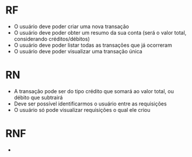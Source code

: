 # RF
- O usuário deve poder criar uma nova transação
- O usuário deve poder obter um resumo da sua conta (será o valor total, considerando créditos/débitos)
- O usuário deve poder listar todas as transações que já ocorreram
- O usuário deve poder visualizar uma transação única

# RN
- A transação pode ser do tipo crédito que somará ao valor total, ou débito que subtrairá
- Deve ser possível identificarmos o usuário entre as requisições
- O usuário só pode visualizar requisições o qual ele criou

# RNF
-